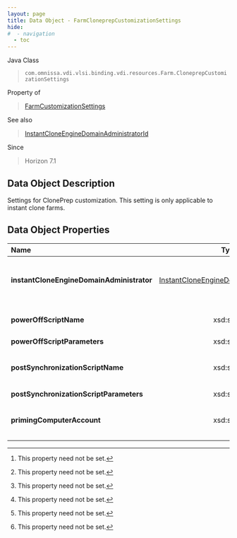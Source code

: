 ```yaml
---
layout: page
title: Data Object - FarmCloneprepCustomizationSettings
hide:
#  - navigation
  - toc
---
```






Java Class
> `com.omnissa.vdi.vlsi.binding.vdi.resources.Farm.CloneprepCustomizationSettings`

Property of
> [FarmCustomizationSettings](vdi.resources.Farm.CustomizationSettings.md#field_detail)

See also
> [InstantCloneEngineDomainAdministratorId](vdi.entity.InstantCloneEngineDomainAdministratorId.md)

Since
> Horizon 7.1


## Data Object Description

Settings for ClonePrep customization. This setting is only applicable to instant clone farms.

## Data Object Properties

 Name | Type | Description
:---|:---:|:---
**instantCloneEngineDomainAdministrator**| [InstantCloneEngineDomainAdministratorId](vdi.entity.InstantCloneEngineDomainAdministratorId.md)| **Deprecated.**_use #CustomizationSettings.instantCloneEngineDomainAdministrator instead._ Instant Clone Engine domain administrator. This is the administrator which will add the machines to its domain upon creation. [^1]
**powerOffScriptName**|  xsd:string|  Power off script. ClonePrep can run a customization script on instant-clone machines before they are powered off. Provide the path to the script on the parent virtual machine. [^1]
**powerOffScriptParameters**|  xsd:string|  Power off script parameters. Example: p1 p2 p3 [^1]
**postSynchronizationScriptName**|  xsd:string|  Post synchronization script. ClonePrep can run a customization script on instant-clone machines after they are created or recovered or a new image is pushed. Provide the path to the script on the parent virtual machine. [^1]
**postSynchronizationScriptParameters**|  xsd:string|  Post synchronization script parameters. Example: p1 p2 p3 [^1]
**primingComputerAccount**|  xsd:string|  Instant Clone publishing needs an additional computer account in the same AD domain as the clones. This field accepts the pre-created computer accounts.This field is ignored when reusePreExistingAccounts is false.  **_Since_** Horizon 7.8 [^1]
 


 


[^1]: This property need not be set.